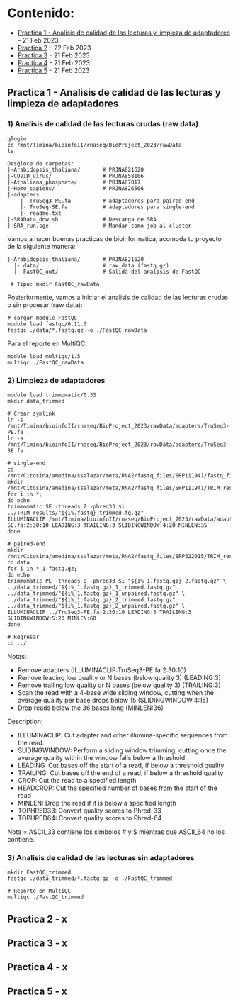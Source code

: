 # Contenido:

- [Practica 1 - Analisis de calidad de las lecturas y limpieza de adaptadores](#practica1) - 21 Feb 2023
- [Practica 2](#practica2) - 22 Feb 2023
- [Practica 3](#practica3) - 21 Feb 2023
- [Practica 4](#practica4) - 21 Feb 2023
- [Practica 5](#practica5) - 21 Feb 2023

## Practica 1 - Analisis de calidad de las lecturas y limpieza de adaptadores  <a name="practica1"></a>

### 1) Analisis de calidad de las lecturas crudas (raw data)

```
qlogin
cd /mnt/Timina/bioinfoII/rnaseq/BioProject_2023/rawData
ls
```

```
Desgloce de carpetas:
|-Arabidopsis_thaliana/       # PRJNA821620
|-COVID_virus/                # PRJNA858106
|-Athaliana_phosphate/        # PRJNA87017
|-Homo_sapiens/               # PRJNA826506
|-adapters
    |- TruSeq3-PE.fa          # adaptadores para paired-end
    |- TruSeq-SE.fa           # adaptadores para single-end
    |- readme.txt
|-SRAData_dow.sh              # Descarga de SRA
|-SRA_run.sge                 # Mandar como job al cluster
```

Vamos a hacer buenas practicas de bioinformatica, acomoda tu proyecto de la siguiente manera:

```
|-Arabidopsis_thaliana/       # PRJNA821620
  |- data/                    # raw_data (fastq.gz)
  |- FastQC_out/              # Salida del analisis de FastQC
  
 # Tipo: mkdir FastQC_rawData
```

Posteriormente, vamos a iniciar el analisis de calidad de las lecturas crudas o sin procesar (raw data):

```
# cargar module FastQC
module load fastqc/0.11.3
fastqc ./data/*.fastq.gz -o ./FastQC_rawData
```

Para el reporte en MultiQC:

```
module load multiqc/1.5
multiqc ./FastQC_rawData
```

### 2) Limpieza de adaptadores

```
module load trimmomatic/0.33
mkdir data_trimmed

# Crear symlink
ln -s /mnt/Timina/bioinfoII/rnaseq/BioProject_2023/rawData/adapters/TruSeq3-PE.fa .
ln -s /mnt/Timina/bioinfoII/rnaseq/BioProject_2023/rawData/adapters/TruSeq3-SE.fa .

# single-end
cd /mnt/Citosina/amedina/ssalazar/meta/RNA2/fastq_files/SRP111941/fastq_files
mkdir /mnt/Citosina/amedina/ssalazar/meta/RNA2/fastq_files/SRP111941/TRIM_results
for i in *;
do echo
trimmomatic SE -threads 2 -phred33 $i ../TRIM_results/"${i%.fastq}_trimmed.fq.gz" ILLUMINACLIP:/mnt/Timina/bioinfoII/rnaseq/BioProject_2023/rawData/adapters/TruSeq-SE.fa:2:30:10 LEADING:3 TRAILING:3 SLIDINGWINDOW:4:20 MINLEN:35
done

# paired-end
mkdir /mnt/Citosina/amedina/ssalazar/meta/RNA2/fastq_files/SRP322015/TRIM_results
cd data
for i in *_1.fastq.gz;
do echo
trimmomatic PE -threads 8 -phred33 $i "${i%_1.fastq.gz}_2.fastq.gz" \
../data_trimmed/"${i%_1.fastq.gz}_1_trimmed.fastq.gz" ../data_trimmed/"${i%_1.fastq.gz}_1_unpaired.fastq.gz" \
../data_trimmed/"${i%_1.fastq.gz}_2_trimmed.fastq.gz" ../data_trimmed/"${i%_1.fastq.gz}_2_unpaired.fastq.gz" \
ILLUMINACLIP:../TruSeq3-PE.fa:2:30:10 LEADING:3 TRAILING:3 SLIDINGWINDOW:5:20 MINLEN:60
done

# Regresar
cd ../
```

Notas:

- Remove adapters (ILLUMINACLIP:TruSeq3-PE.fa:2:30:10)
- Remove leading low quality or N bases (below quality 3) (LEADING:3)
- Remove trailing low quality or N bases (below quality 3) (TRAILING:3)
- Scan the read with a 4-base wide sliding window, cutting when the average quality per base drops below 15 (SLIDINGWINDOW:4:15)
- Drop reads below the 36 bases long (MINLEN:36)

Description:

- ILLUMINACLIP: Cut adapter and other illumina-specific sequences from the read.
- SLIDINGWINDOW: Perform a sliding window trimming, cutting once the average quality within the window falls below a threshold.
- LEADING: Cut bases off the start of a read, if below a threshold quality
- TRAILING: Cut bases off the end of a read, if below a threshold quality
- CROP: Cut the read to a specified length
- HEADCROP: Cut the specified number of bases from the start of the read
- MINLEN: Drop the read if it is below a specified length
- TOPHRED33: Convert quality scores to Phred-33
- TOPHRED64: Convert quality scores to Phred-64

Nota = ASCII_33 contiene los simbolos # y $ mientras que ASCII_64 no los contiene.

### 3) Analisis de calidad de las lecturas sin adaptadores

```
mkdir FastQC_trimmed
fastqc ./data_trimmed/*.fastq.gz -o ./FastQC_trimmed

# Reporte en MultiQC
multiqc ./FastQC_trimmed
```

## Practica 2 - x  <a name="practica2"></a>
## Practica 3 - x  <a name="practica3"></a>
## Practica 4 - x  <a name="practica4"></a>
## Practica 5 - x  <a name="practica5"></a>




